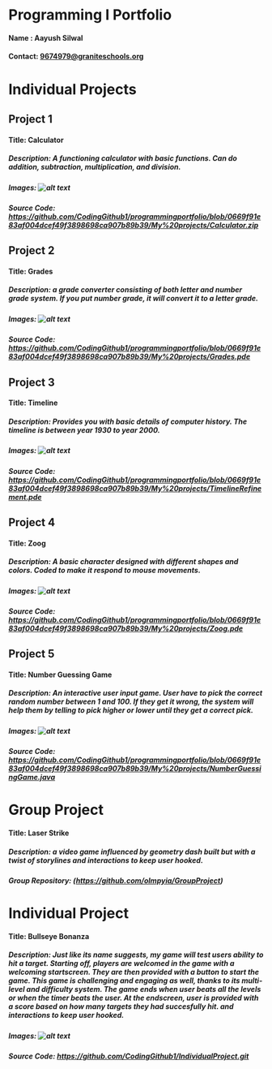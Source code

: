 # Programming I Portfolio     
#### Name : Aayush Silwal           
#### Contact: 9674979@graniteschools.org

# Individual Projects

## Project 1
#### Title: Calculator
##### Description: A functioning calculator with basic functions. Can do addition, subtraction, multiplication, and division.
##### Images: ![alt text](https://github.com/CodingGithub1/programmingportfolio/blob/main/images/calculator.png)
##### Source Code: https://github.com/CodingGithub1/programmingportfolio/blob/0669f91e83af004dcef49f3898698ca907b89b39/My%20projects/Calculator.zip

## Project 2
#### Title: Grades
##### Description: a grade converter consisting of both letter and number grade system. If you put number grade, it will convert it to a letter grade.
##### Images: ![alt text](https://github.com/CodingGithub1/programmingportfolio/blob/a6d85850f5f8086013bd9b55a9bd2b8764609976/images/grades.png)
##### Source Code: https://github.com/CodingGithub1/programmingportfolio/blob/0669f91e83af004dcef49f3898698ca907b89b39/My%20projects/Grades.pde

## Project 3
#### Title: Timeline
##### Description: Provides you with basic details of computer history. The timeline is between year 1930 to year 2000. 
##### Images: ![alt text](https://github.com/CodingGithub1/programmingportfolio/blob/a6d85850f5f8086013bd9b55a9bd2b8764609976/images/timeline.png)
##### Source Code: https://github.com/CodingGithub1/programmingportfolio/blob/0669f91e83af004dcef49f3898698ca907b89b39/My%20projects/TimelineRefinement.pde

## Project 4
#### Title: Zoog
##### Description: A basic character designed with different shapes and colors. Coded to make it respond to mouse movements. 
##### Images: ![alt text](https://github.com/CodingGithub1/programmingportfolio/blob/a6d85850f5f8086013bd9b55a9bd2b8764609976/images/zoog.png)
##### Source Code: https://github.com/CodingGithub1/programmingportfolio/blob/0669f91e83af004dcef49f3898698ca907b89b39/My%20projects/Zoog.pde

## Project 5
#### Title: Number Guessing Game
##### Description: An interactive user input game. User have to pick the correct random number between 1 and 100. If they get it wrong, the system will help them by telling to pick higher or lower until they get a correct pick. 
##### Images: ![alt text](https://github.com/CodingGithub1/programmingportfolio/blob/main/images/Number%20Guessing%20Game.png)
##### Source Code: https://github.com/CodingGithub1/programmingportfolio/blob/0669f91e83af004dcef49f3898698ca907b89b39/My%20projects/NumberGuessingGame.java



# Group Project
#### Title: Laser Strike
##### Description: a video game influenced by geometry dash built but with a twist of storylines and interactions to keep user hooked. 
##### Group Repository: (https://github.com/olmpyia/GroupProject)

# Individual Project
#### Title: Bullseye Bonanza
##### Description: Just like its name suggests, my game will test users ability to hit a target. Starting off, players are welcomed in the game with a welcoming startscreen. They are then provided with a button to start the game. This game is challenging and engaging as well, thanks to its multi-level and difficulty system. The game ends when user beats all the levels or when the timer beats the user. At the endscreen, user is provided with a score based on how many targets they had succesfully hit.  and interactions to keep user hooked. 
##### Images: ![alt text](https://github.com/CodingGithub1/IndividualProject/blob/main/images/GUIMOCKUP.png)
##### Source Code: https://github.com/CodingGithub1/IndividualProject.git

